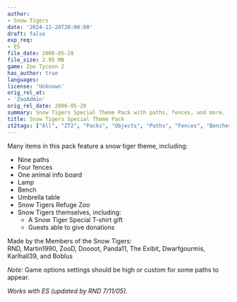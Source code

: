 ```yaml
---
author:
- Snow Tigers
date: '2024-11-28T20:00:00'
draft: false
exp_req:
- ES
file_date: 2006-05-28
file_size: 2.95 MB
game: Zoo Tycoon 2
has_author: true
languages:
license: 'Unknown'
orig_rel_at:
- 'ZooAdmin'
orig_rel_date: 2006-05-28
summary: Snow Tigers Special Theme Pack with paths, fences, and more.
title: Snow Tigers Special Theme Pack
zt2tags: ["All", "ZT2", "Packs", "Objects", "Paths", "Fences", "Benches", "Tables", "Lamps", "Zootilities", "Theme Packs", "Holidays", "Animals", "Donations", "Maps"]
---
```

Many items in this pack feature a snow tiger theme, including:  
- Nine paths  
- Four fences  
- One animal info board  
- Lamp  
- Bench  
- Umbrella table  
- Snow Tigers Refuge Zoo  
- Snow Tigers themselves, including:  
  - A Snow Tiger Special T-shirt gift  
  - Guests able to give donations  

Made by the Members of the Snow Tigers:  
RND, Martin1990, ZooD, Doooot, Panda11, The Exibit, Dwarfgourmis, Karlhall39, and Boblus  

*Note:* Game options settings should be high or custom for some paths to appear.  

*Works with ES (updated by RND 7/11/05).*  
